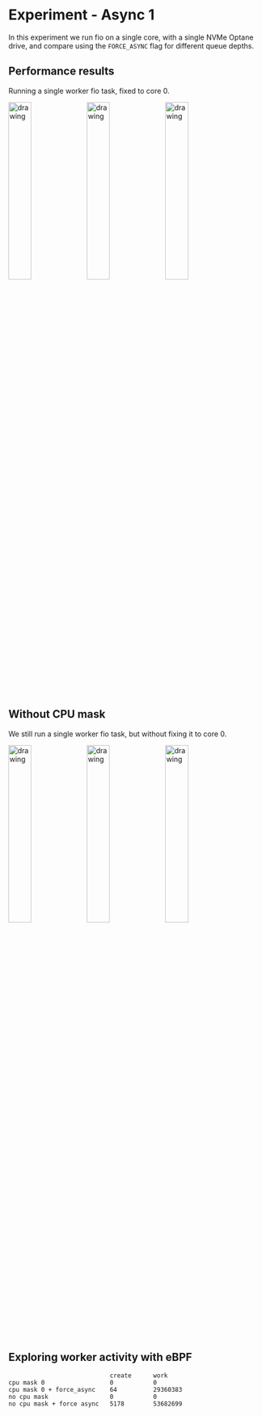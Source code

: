 # Experiment - Async 1

In this experiment we run fio on a single core, with a single NVMe Optane drive, and compare using the `FORCE_ASYNC` flag for different queue depths.

## Performance results

Running a single worker fio task, fixed to core 0.

<p>
    <img src="result_iops.png" alt="drawing" width="30%"/>
    <img src="result_clat_avg.png" alt="drawing" width="30%"/>
    <img src="result_clat_p99.png" alt="drawing" width="30%"/>
</p>

## Without CPU mask 

We still run a single worker fio task, but without fixing it to core 0.

<p>
    <img src="result_all_cores_iops.png" alt="drawing" width="30%"/>
    <img src="result_all_cores_clat_avg.png" alt="drawing" width="30%"/>
    <img src="result_all_cores_clat_p99.png" alt="drawing" width="30%"/>
</p>

## Exploring worker activity with eBPF

                                create      work        
    cpu mask 0                  0           0
    cpu mask 0 + force_async    64          29360383
    no cpu mask                 0           0
    no cpu mask + force async   5178        53682699

